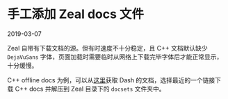 # 手工添加 Zeal docs 文件
2019-03-07

Zeal 自带有下载文档的源。但有时速度不十分稳定，且 C++ 文档默认缺少 `DejaVuSans` 字体，页面加载时需要临时从网络上下载完毕字体后才能正常显示，十分缓慢。  

C++ offline docs 为例，可以从[这里](https://github.com/Kapeli/feeds/blob/master/C%2B%2B.xml)获取 Dash 的文档，选择最近的一个链接下载 C++ docs 并解压到 Zeal 目录下的 `docsets` 文件夹中。